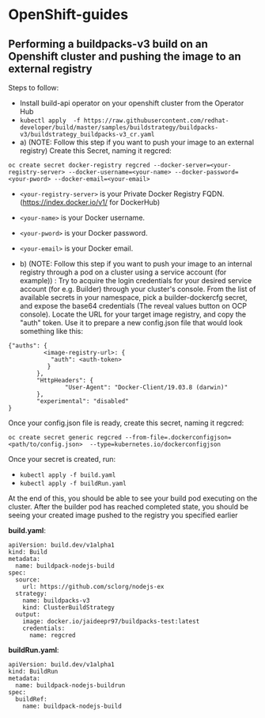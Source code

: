 # OpenShift-guides
## Performing a buildpacks-v3 build on an Openshift cluster and pushing the image to an external registry 

Steps to follow:
- Install build-api operator on your openshift cluster from the Operator Hub
- ```kubectl apply  -f https://raw.githubusercontent.com/redhat-developer/build/master/samples/buildstrategy/buildpacks-v3/buildstrategy_buildpacks-v3_cr.yaml```
- a) (NOTE:  Follow this step if you want to push your image to an external registry) Create this Secret, naming it regcred:
```shell
oc create secret docker-registry regcred --docker-server=<your-registry-server> --docker-username=<your-name> --docker-password=<your-pword> --docker-email=<your-email>
```
- `<your-registry-server>` is your Private Docker Registry FQDN. (https://index.docker.io/v1/ for DockerHub)
- `<your-name>` is your Docker username.
- `<your-pword>` is your Docker password.
- `<your-email>` is your Docker email.


- b) (NOTE: Follow this step if you want to push your image to an internal registry through a pod on a cluster using a service account (for example)) : Try to acquire the login credentials for your desired service account (for e.g. Builder) through your cluster's console. From the list of available secrets in your namespace, pick a builder-dockercfg secret, and expose the base64 credentials (The reveal values button on OCP console). Locate the URL for your target image registry, and copy the "auth" token. Use it to prepare a new config.json file that would look something like this:

```
{"auths": {
          <image-registry-url>: {
            "auth": <auth-token>         
           }
        },
        "HttpHeaders": {
                "User-Agent": "Docker-Client/19.03.8 (darwin)"
        },
        "experimental": "disabled"
}
```
Once your config.json file is ready, create this secret, naming it regcred:
```shell
oc create secret generic regcred --from-file=.dockerconfigjson=<path/to/config.json>  --type=kubernetes.io/dockerconfigjson
```
Once your secret is created, run:
- ```kubectl apply -f build.yaml ```
- ```kubectl apply -f buildRun.yaml```

At the end of this, you should be able to see your build pod executing on the cluster. After the builder pod has reached completed state, you should be seeing your created image pushed to the registry you specified earlier 

**build.yaml**:
```
apiVersion: build.dev/v1alpha1
kind: Build
metadata:
  name: buildpack-nodejs-build
spec:
  source:
    url: https://github.com/sclorg/nodejs-ex
  strategy:
    name: buildpacks-v3
    kind: ClusterBuildStrategy
  output:
    image: docker.io/jaideepr97/buildpacks-test:latest
    credentials: 
      name: regcred 

``` 

**buildRun.yaml**:
```
apiVersion: build.dev/v1alpha1
kind: BuildRun
metadata:
  name: buildpack-nodejs-buildrun
spec:
  buildRef:
    name: buildpack-nodejs-build
```
